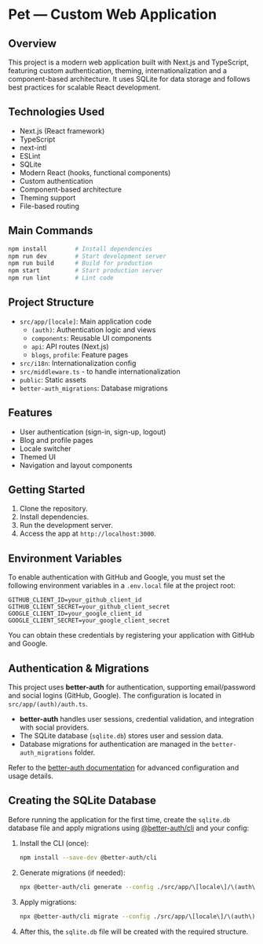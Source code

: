 # Pet — Custom Web Application

## Overview
This project is a modern web application built with Next.js and TypeScript, featuring custom authentication, theming, internationalization and a component-based architecture. It uses SQLite for data storage and follows best practices for scalable React development.

## Technologies Used
- Next.js (React framework)
- TypeScript
- next-intl
- ESLint
- SQLite
- Modern React (hooks, functional components)
- Custom authentication
- Component-based architecture
- Theming support
- File-based routing

## Main Commands
```bash
npm install        # Install dependencies
npm run dev        # Start development server
npm run build      # Build for production
npm start          # Start production server
npm run lint       # Lint code
```

## Project Structure
- `src/app/[locale]`: Main application code
	- `(auth)`: Authentication logic and views
	- `components`: Reusable UI components
	- `api`: API routes (Next.js)
	- `blogs`, `profile`: Feature pages
- `src/i18n`: Internationalization config
- `src/middleware.ts` - to handle internationalization
- `public`: Static assets
- `better-auth_migrations`: Database migrations

## Features
- User authentication (sign-in, sign-up, logout)
- Blog and profile pages
- Locale switcher
- Themed UI
- Navigation and layout components

## Getting Started
1. Clone the repository.
2. Install dependencies.
3. Run the development server.
4. Access the app at `http://localhost:3000`.

## Environment Variables
To enable authentication with GitHub and Google, you must set the following environment variables in a `.env.local` file at the project root:

```env
GITHUB_CLIENT_ID=your_github_client_id
GITHUB_CLIENT_SECRET=your_github_client_secret
GOOGLE_CLIENT_ID=your_google_client_id
GOOGLE_CLIENT_SECRET=your_google_client_secret
```

You can obtain these credentials by registering your application with GitHub and Google.

## Authentication & Migrations

This project uses **better-auth** for authentication, supporting email/password and social logins (GitHub, Google). The configuration is located in `src/app/(auth)/auth.ts`.

- **better-auth** handles user sessions, credential validation, and integration with social providers.
- The SQLite database (`sqlite.db`) stores user and session data.
- Database migrations for authentication are managed in the `better-auth_migrations` folder.

Refer to the [better-auth documentation](https://www.npmjs.com/package/better-auth) for advanced configuration and usage details.


## Creating the SQLite Database

Before running the application for the first time, create the `sqlite.db` database file and apply migrations using [@better-auth/cli](https://www.npmjs.com/package/@better-auth/cli) and your config:

1. Install the CLI (once):
	```bash
	npm install --save-dev @better-auth/cli
	```
2. Generate migrations (if needed):
	```bash
	npx @better-auth/cli generate --config ./src/app/\[locale\]/\(auth\)/auth.ts
	```
3. Apply migrations:
	```bash
	npx @better-auth/cli migrate --config ./src/app/\[locale\]/\(auth\)/auth.ts
	```
4. After this, the `sqlite.db` file will be created with the required structure.

